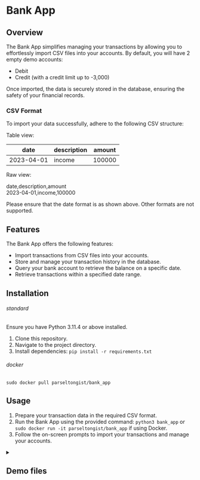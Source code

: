 # Bank App

## Overview

The Bank App simplifies managing your transactions by allowing you to effortlessly import CSV files into your accounts. By default, you will have 2 empty demo accounts:

- Debit
- Credit (with a credit limit up to -3,000)

Once imported, the data is securely stored in the database, ensuring the safety of your financial records.

### CSV Format

To import your data successfully, adhere to the following CSV structure:

Table view:

<table>
  <thead>
    <th>date</th>
    <th>description</th>
    <th>amount</th>
  </thead>
  <tbody>
    <tr>
      <td>
        2023-04-01
      </td>
      <td>
        income
      </td>
      <td>
        100000
      </td>
    </tr>
  </tbody>
</table>

Raw view:

date,description,amount</br>
2023-04-01,income,100000

Please ensure that the date format is as shown above. Other formats are not supported.

## Features

The Bank App offers the following features:

- Import transactions from CSV files into your accounts.
- Store and manage your transaction history in the database.
- Query your bank account to retrieve the balance on a specific date.
- Retrieve transactions within a specified date range.

## Installation

###### standard

Ensure you have Python 3.11.4 or above installed.

1. Clone this repository.
2. Navigate to the project directory.
3. Install dependencies: `pip install -r requirements.txt`

###### docker

`sudo docker pull parseltongist/bank_app`

## Usage

1. Prepare your transaction data in the required CSV format.
2. Run the Bank App using the provided command: `python3 bank_app` or `sudo docker run -it parseltongist/bank_app` if using Docker.
3. Follow the on-screen prompts to import your transactions and manage your accounts.

<details>
  <summary>
    <h2>
      Demo files
    </h2>
  </summary>
  Either version you chose, you can play with the following test file paths for upload:

`bank_app/app/tests/data/correct/transactions_1.csv`</br>
`bank_app/app/tests/data/correct/transactions_2.csv`</br>
`bank_app/app/tests/data/correct/transactions_3.csv`</br>

</details>
